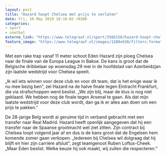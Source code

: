 ```yaml
---
layout: post
title: "Hazard hoopt Chelsea met prijs te verlaten"
date: Fri, 10 May 2019 10:16:02 +0200
categories: 
- sport 
- voetbal 
externe_link: "https://www.telegraaf.nl/sport/3566156/hazard-hoopt-chelsea-met-prijs-te-verlaten"
feature_image: "https://www.telegraaf.nl/images/1200x630/filters:format(jpeg):quality(80)/cdn-kiosk-api.telegraaf.nl/b9a6e9ae-7308-11e9-a207-0255c322e81b.jpg"
---
```


<p class="intro">Met een rake trap vanaf 11 meter schoot Eden Hazard zijn ploeg Chelsea naar de finale van de Europa League in Bakoe. De kans is groot dat de Belgische dribbelaar op woensdag 29 mei in de hoofdstad van Azerbeidzjan zijn laatste wedstrijd voor Chelsea speelt.</p> <p>„Ik wil iets winnen voor deze club en voor dit team, dat is het enige waar ik nu mee bezig ben”, zei Hazard na de halve finale tegen Eintracht Frankfurt, die via strafschoppen werd beslist. „We zijn blij, maar de klus is nog niet geklaard. We hebben nog de finale tegen Arsenal te gaan. Als dat mijn laatste wedstrijd voor deze club wordt, dan ga ik er alles aan doen om een prijs te pakken.”</p><p>De 28-jarige Belg wordt al geruime tijd in verband gebracht met een transfer naar Real Madrid. Hazard heeft openlijk aangegeven dat hij een transfer naar de Spaanse grootmacht wel ziet zitten. Zijn contract bij Chelsea loopt volgend jaar af en dus is de kans groot dat de Engelsen hem komende zomer gaan verkopen. „Iedereen bij Chelsea wil dolgraag dat hij blijft en hier zijn carrière afsluit”, zegt teamgenoot Ruben Loftus-Cheek. „Maar Eden beslist. Welke keuze hij ook maakt, wij zullen die respecteren.”</p>
